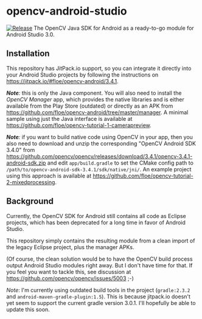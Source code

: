 # opencv-android-studio

[![Release](https://jitpack.io/v/floe/opencv-android.svg)](https://jitpack.io/#floe/opencv-android/3.4.0)
The OpenCV Java SDK for Android as a ready-to-go module for Android Studio 3.0.

## Installation
This repository has JitPack.io support, so you can integrate it directly into your Android Studio projects by following the instructions on https://jitpack.io/#floe/opencv-android/3.4.1.

*__Note__:* this is only the Java component. You will also need to install the *OpenCV Manager* app, which provides the native libraries and is either available from the Play Store (outdated) or directly as an APK from https://github.com/floe/opencv-android/tree/master/manager. A minimal sample using just the Java interface is available at https://github.com/floe/opencv-tutorial-1-camerapreview.

*__Note__:* if you want to build native code using OpenCV in your app, then you also need to download and unzip the corresponding "OpenCV Android SDK 3.4.0" from https://github.com/opencv/opencv/releases/download/3.4.1/opencv-3.4.1-android-sdk.zip and edit `app/build.gradle` to set the CMake config path to `/path/to/opencv-android-sdk-3.4.1/sdk/native/jni/`. An example project using this approach is available at https://github.com/floe/opencv-tutorial-2-mixedprocessing.

## Background

Currently, the OpenCV SDK for Android still contains all code as Eclipse projects,
which has been deprecated for a long time in favor of Android Studio.

This repository simply contains the resulting module from a clean import of the legacy Eclipse project, plus the manager APKs.

(Of course, the clean solution would be to have the OpenCV build process output Android Studio modules right away. 
But I don't have time for that. If you feel you want to tackle this, see discussion at https://github.com/opencv/opencv/issues/5003 ;-)

_Note_: I'm currently using outdated build tools in the project (`gradle:2.3.2` and `android-maven-gradle-plugin:1.5`). This is because jitpack.io doesn't yet seem to support the current gradle version 3.0.1. I'll hopefully be able to update this soon.
